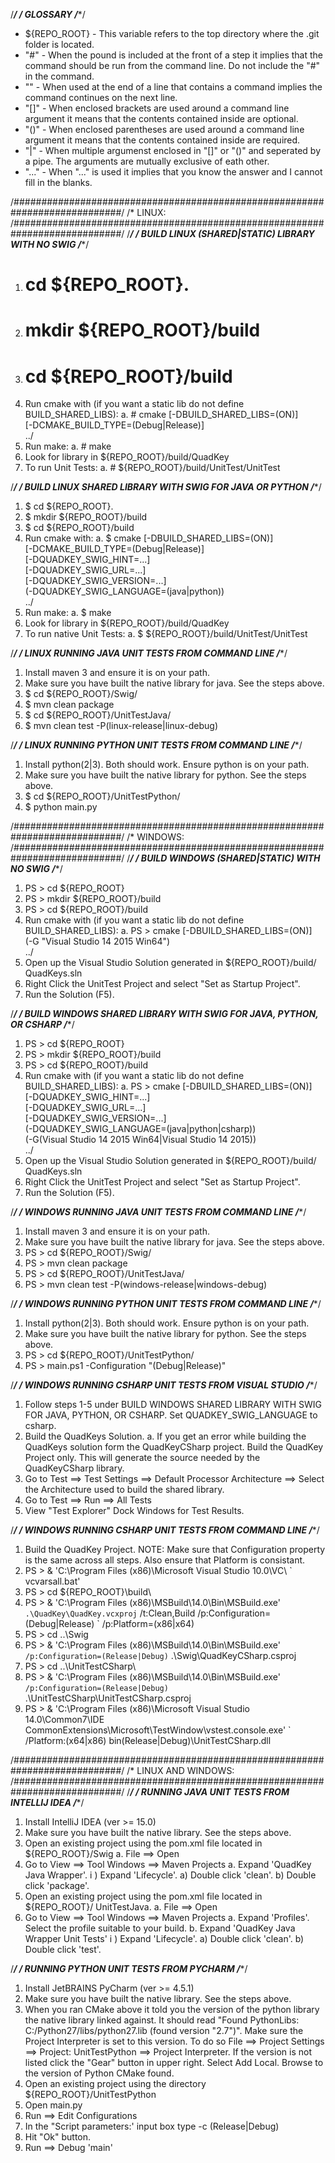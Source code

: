 /****************************************************************************/
/* GLOSSARY
/****************************************************************************/
* ${REPO_ROOT} - This variable refers to the top directory where the .git
                 folder is located.
* "#" - When the pound is included at the front of a step it implies that the
        command should be run from the command line. Do not include the "#" in
        the command.
* "\" - When used at the end of a line that contains a command implies the
        command continues on the next line.
* "[]" - When enclosed brackets are used around a command line argument it
         means that the contents contained inside are optional.
* "()" - When enclosed parentheses are used around a command line argument it
         means that the contents contained inside are required.
* "|" - When multiple argumenst enclosed in "[]" or "()" and seperated by a
        pipe. The arguments are mutually exclusive of eath other.
* "..." - When "..." is used it implies that you know the answer and I cannot
          fill in the blanks.

/############################################################################/
/* LINUX:
/############################################################################/
/****************************************************************************/
/* BUILD LINUX (SHARED|STATIC) LIBRARY WITH NO SWIG
/****************************************************************************/
1.  # cd ${REPO_ROOT}.
2.  # mkdir ${REPO_ROOT}/build
3.  # cd ${REPO_ROOT}/build
4.  Run cmake with (if you want a static lib do not define BUILD_SHARED_LIBS):
    a. # cmake
            [-DBUILD_SHARED_LIBS=(ON)] \
            [-DCMAKE_BUILD_TYPE=(Debug|Release)] \
            ../
5.  Run make:
    a. # make
6.  Look for library in ${REPO_ROOT}/build/QuadKey
7.  To run Unit Tests:
    a. # ${REPO_ROOT}/build/UnitTest/UnitTest


/****************************************************************************/
/* BUILD LINUX SHARED LIBRARY WITH SWIG FOR JAVA OR PYTHON
/****************************************************************************/
1.  $ cd ${REPO_ROOT}.
2.  $ mkdir ${REPO_ROOT}/build
3.  $ cd ${REPO_ROOT}/build
4.  Run cmake with:
    a. $ cmake
            [-DBUILD_SHARED_LIBS=(ON)] \
            [-DCMAKE_BUILD_TYPE=(Debug|Release)] \
            [-DQUADKEY_SWIG_HINT=...] \
            [-DQUADKEY_SWIG_URL=...] \
            [-DQUADKEY_SWIG_VERSION=...] \
            (-DQUADKEY_SWIG_LANGUAGE=(java|python)) \
            ../
5.  Run make:
    a. $ make
6.  Look for library in ${REPO_ROOT}/build/QuadKey
7.  To run native Unit Tests:
    a. $ ${REPO_ROOT}/build/UnitTest/UnitTest

/****************************************************************************/
/* LINUX RUNNING JAVA UNIT TESTS FROM COMMAND LINE
/****************************************************************************/
1.  Install maven 3 and ensure it is on your path.
2.  Make sure you have built the native library for java. See the steps above.
3.  $ cd ${REPO_ROOT}/Swig/
4.  $ mvn clean package
5.  $ cd ${REPO_ROOT}/UnitTestJava/
6.  $ mvn clean test -P(linux-release|linux-debug)

/****************************************************************************/
/* LINUX RUNNING PYTHON UNIT TESTS FROM COMMAND LINE
/****************************************************************************/
1.  Install python(2|3). Both should work. Ensure python is on your path.
2.  Make sure you have built the native library for python. See the steps
    above.
3.  $ cd ${REPO_ROOT}/UnitTestPython/
4.  $ python main.py

/############################################################################/
/* WINDOWS:
/############################################################################/
/****************************************************************************/
/* BUILD WINDOWS (SHARED|STATIC) WITH NO SWIG
/****************************************************************************/
1.  PS > cd ${REPO_ROOT}
2.  PS > mkdir ${REPO_ROOT}/build
3.  PS > cd ${REPO_ROOT}/build
4.  Run cmake with (if you want a static lib do not define BUILD_SHARED_LIBS):
    a. PS > cmake
            [-DBUILD_SHARED_LIBS=(ON)] \
            (-G "Visual Studio 14 2015 Win64") \
            ../
5.  Open up the Visual Studio Solution generated in ${REPO_ROOT}/build/
    QuadKeys.sln
6.  Right Click the UnitTest Project and select "Set as Startup Project".
7.  Run the Solution (F5).

/****************************************************************************/
/* BUILD WINDOWS SHARED LIBRARY WITH SWIG FOR JAVA, PYTHON, OR CSHARP
/****************************************************************************/
1.  PS > cd ${REPO_ROOT}
2.  PS > mkdir ${REPO_ROOT}/build
3.  PS > cd ${REPO_ROOT}/build
4.  Run cmake with (if you want a static lib do not define BUILD_SHARED_LIBS):
    a. PS > cmake
            [-DBUILD_SHARED_LIBS=(ON)] \
            [-DQUADKEY_SWIG_HINT=...] \
            [-DQUADKEY_SWIG_URL=...] \
            [-DQUADKEY_SWIG_VERSION=...] \
            (-DQUADKEY_SWIG_LANGUAGE=(java|python|csharp)) \
            (-G(Visual Studio 14 2015 Win64|Visual Studio 14 2015)) \
            ../
5.  Open up the Visual Studio Solution generated in ${REPO_ROOT}/build/
    QuadKeys.sln
6.  Right Click the UnitTest Project and select "Set as Startup Project".
7.  Run the Solution (F5).

/****************************************************************************/
/* WINDOWS RUNNING JAVA UNIT TESTS FROM COMMAND LINE
/****************************************************************************/
1.  Install maven 3 and ensure it is on your path.
2.  Make sure you have built the native library for java. See the steps above.
3.  PS > cd ${REPO_ROOT}/Swig/
4.  PS > mvn clean package
5.  PS > cd ${REPO_ROOT}/UnitTestJava/
6.  PS > mvn clean test -P(windows-release|windows-debug)

/****************************************************************************/
/* WINDOWS RUNNING PYTHON UNIT TESTS FROM COMMAND LINE
/****************************************************************************/
1.  Install python(2|3). Both should work. Ensure python is on your path.
2.  Make sure you have built the native library for python. See the steps
    above.
3.  PS > cd ${REPO_ROOT}/UnitTestPython/
4.  PS > main.ps1 -Configuration "(Debug|Release)"

/****************************************************************************/
/* WINDOWS RUNNING CSHARP UNIT TESTS FROM VISUAL STUDIO
/****************************************************************************/
1.  Follow steps 1-5 under BUILD WINDOWS SHARED LIBRARY WITH SWIG FOR JAVA,
    PYTHON, OR CSHARP. Set QUADKEY_SWIG_LANGUAGE to csharp.
2.  Build the QuadKeys Solution.
    a. If you get an error while building the QuadKeys solution form the
       QuadKeyCSharp project. Build the QuadKey Project only. This will
       generate the source needed by the QuadKeyCSharp library.
3.  Go to Test ==> Test Settings ==> Default Processor Architecture ==> Select
    the Architecture used to build the shared library.
4.  Go to Test ==> Run ==> All Tests
5.  View  "Test Explorer" Dock Windows for Test Results.
 
/****************************************************************************/
/* WINDOWS RUNNING CSHARP UNIT TESTS FROM COMMAND LINE
/****************************************************************************/
1.  Build the QuadKey Project. NOTE: Make sure that Configuration property is
    the same across all steps. Also ensure that Platform is consistant.
2.  PS > & 'C:\Program Files (x86)\Microsoft Visual Studio 10.0\VC\ `
          vcvarsall.bat'
3.  PS > cd ${REPO_ROOT}\build\
4.  PS > & 'C:\Program Files (x86)\MSBuild\14.0\Bin\MSBuild.exe' `
          .\QuadKey\QuadKey.vcxproj `
          /t:Clean,Build /p:Configuration=(Debug|Release) `
          /p:Platform=(x86|x64)
5. PS > cd ..\Swig
6. PS > & 'C:\Program Files (x86)\MSBuild\14.0\Bin\MSBuild.exe' `
          /p:Configuration=(Release|Debug) `
          .\Swig\QuadKeyCSharp.csproj
7. PS > cd ..\UnitTestCSharp\
8. PS > & 'C:\Program Files (x86)\MSBuild\14.0\Bin\MSBuild.exe' `
          /p:Configuration=(Release|Debug) `
          .\UnitTestCSharp\UnitTestCSharp.csproj
9. PS > & 'C:\Program Files (x86)\Microsoft Visual Studio 14.0\Common7\IDE\
          CommonExtensions\Microsoft\TestWindow\vstest.console.exe' `
          /Platform:(x64|x86) bin\(Release|Debug)\UnitTestCSharp.dll
 
/############################################################################/
/* LINUX AND WINDOWS:
/############################################################################/
/****************************************************************************/
/* RUNNING JAVA UNIT TESTS FROM INTELLIJ IDEA
/****************************************************************************/
1.  Install IntelliJ IDEA (ver >= 15.0)
2.  Make sure you have built the native library. See the steps above.
3.  Open an existing project using the pom.xml file located in
    ${REPO_ROOT}/Swig
    a. File ==> Open
4.  Go to View ==> Tool Windows ==> Maven Projects
    a. Expand 'QuadKey Java Wrapper'.
        i ) Expand 'Lifecycle'.
            a) Double click 'clean'.
            b) Double click 'package'.
5.  Open an existing project using the pom.xml file located in ${REPO_ROOT}/
    UnitTestJava.
    a. File ==> Open
6.  Go to View ==> Tool Windows ==> Maven Projects
    a. Expand 'Profiles'. Select the profile suitable to your build.
    b. Expand 'QuadKey Java Wrapper Unit Tests'
        i ) Expand 'Lifecycle'.
            a) Double click 'clean'.
            b) Double click 'test'.

/****************************************************************************/
/* RUNNING PYTHON UNIT TESTS FROM PYCHARM
/****************************************************************************/
1.  Install JetBRAINS PyCharm (ver >= 4.5.1)
2.  Make sure you have built the native library. See the steps above.
3.  When you ran CMake above it told you the version of the python library the
    native library linked against. It should read "Found PythonLibs:
    C:/Python27/libs/python27.lib (found version "2.7")". Make sure the Project
    Interpreter is set to this version. To do so File ==> Project Settings ==>
    Project: UnitTestPython ==> Project Interpreter. If the version is not
    listed click the "Gear" button in upper right. Select Add Local. Browse
    to the version of Python CMake found.
4.  Open an existing project using the directory ${REPO_ROOT}/UnitTestPython
5.  Open main.py
6.  Run ==> Edit Configurations
7.  In the "Script parameters:' input box type -c (Release|Debug)
8.  Hit "Ok" button.
9.  Run ==> Debug 'main'
